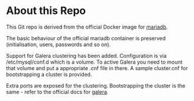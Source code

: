# About this Repo

This Git repo is derived from the official Docker image for [mariadb](https://registry.hub.docker.com/_/mariadb/).

The basic behaviour of the official mariadb container is preserved (initialisation, users, passwords and so on).

Support for Galera clustering has been added. Configuration is via /etc/mysql/conf.d which is a volume. To active Galera you need to mount
that volume and put a appropriate .cnf file in there. A sample cluster.cnf for bootstrapping a cluster is provided.

Extra ports are exposed for the clustering. Bootstrapping the cluster is the same - refer to the official docs for [galera](http://galeracluster.com/documentation-webpages/).
